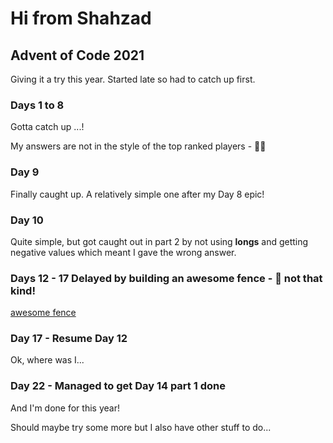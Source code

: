 # Hi from Shahzad

## Advent of Code 2021

Giving it a try this year. Started late so had to catch up first.

### Days 1 to 8

Gotta catch up ...!

My answers are not in the style of the top ranked players - 👴😂

### Day 9

Finally caught up. A relatively simple one after my Day 8 epic!

### Day 10

Quite simple, but got caught out in part 2 by not using **longs** and getting negative values which meant I gave the wrong answer.

### Days 12 - 17 Delayed by building an awesome **fence** - 🤺 not that kind!

[awesome fence](images/fence.jpg)

### Day 17 - Resume Day 12

Ok, where was I...

### Day 22 - Managed to get Day 14 part 1 done

And I'm done for this year!

Should maybe try some more but I also have other stuff to do...
